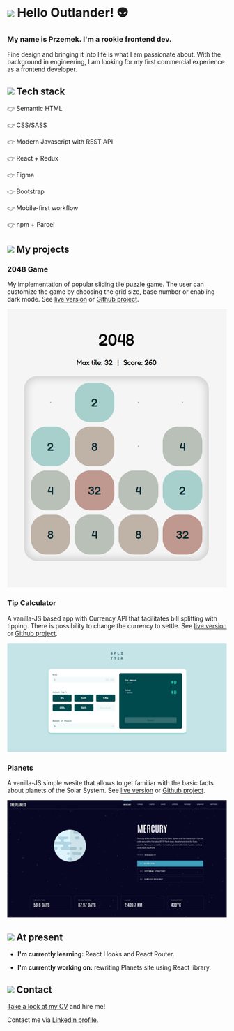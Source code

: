 # <img src="https://media.giphy.com/media/hvRJCLFzcasrR4ia7z/giphy.gif" width="40px"> Hello Outlander! 👽

### **My name is Przemek. I'm a rookie frontend dev.**

Fine design and bringing it into life is what I am passionate about. With the background in engineering, I am looking for my first commercial experience as a frontend developer.

## <img src="https://cdn-icons.flaticon.com/png/512/2963/premium/2963833.png?token=exp=1648728666~hmac=b6c4397273094e92579a704d78743c89" width="25px"> Tech stack

👉 Semantic HTML

👉 CSS/SASS

👉 Modern Javascript with REST API

👉 React + Redux

👉 Figma

👉 Bootstrap

👉 Mobile-first workflow

👉 npm + Parcel


## <img src="https://cdn-icons-png.flaticon.com/512/2285/2285485.png" width="25px"> My projects

### **2048 Game**


My implementation of popular sliding tile puzzle game. The user can customize the game by choosing the grid size, base number or enabling dark mode. See [live version](https://przem-przem.github.io/2048/) or [Github project](https://github.com/przem-przem/2048).

![2048 game gameboard](/docs/2048.png)

### **Tip Calculator**

A vanilla-JS based app with Currency API that facilitates bill splitting with tipping. There is possibility to change the currency to settle. See [live version](https://przem-przem.github.io/Tip-calculator/) or [Github project](https://github.com/przem-przem/Tip-calculator).

![tip calculator app layout](/docs/tip-calculator.png)


### **Planets**

A vanilla-JS simple wesite that allows to get familiar with the basic facts about planets of the Solar System. See [live version](https://przem-przem.github.io/planets/) or [Github project](https://github.com/przem-przem/planets).


![planets site layout](/docs/planets.png)

## <img src="https://cdn-icons-png.flaticon.com/512/591/591855.png" width="25px"> At present

- **I'm currently learning:** React Hooks and React Router.

- **I'm currently working on:** rewriting Planets site using React library.


## <img src="https://cdn-icons-png.flaticon.com/512/386/386605.png" width="25px"> Contact

[Take a look at my CV](https://drive.google.com/file/d/1xIRFYwa1r34wWBI4a0ZrXXbxhD0zbgkl/view?usp=sharing) and hire me!

Contact me via [LinkedIn profile](https://www.linkedin.com/in/przem-przem/).
